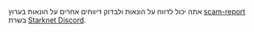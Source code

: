 אתה יכול לדווח על הונאות ולבדוק דיווחים אחרים על הונאות בערוץ [scam-report](https://discord.gg/qypnmzkhbc) בשרת [Starknet Discord](https://starknet.io/discord).